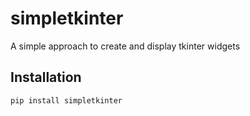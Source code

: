 # simpletkinter

A simple approach to create and display tkinter widgets

## Installation

```bash
pip install simpletkinter
```
